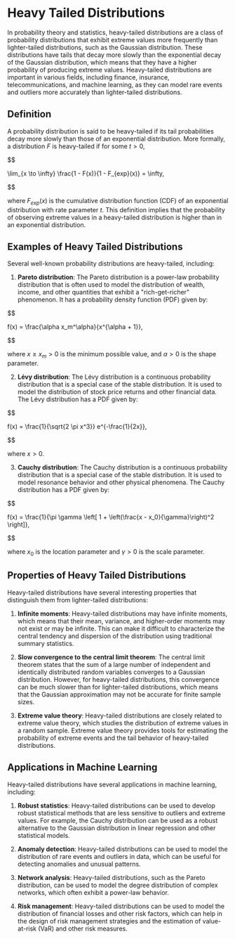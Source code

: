 # Heavy Tailed Distributions

In probability theory and statistics, heavy-tailed distributions are a class of probability distributions that exhibit extreme values more frequently than lighter-tailed distributions, such as the Gaussian distribution. These distributions have tails that decay more slowly than the exponential decay of the Gaussian distribution, which means that they have a higher probability of producing extreme values. Heavy-tailed distributions are important in various fields, including finance, insurance, telecommunications, and machine learning, as they can model rare events and outliers more accurately than lighter-tailed distributions.

## Definition

A probability distribution is said to be heavy-tailed if its tail probabilities decay more slowly than those of an exponential distribution. More formally, a distribution $F$ is heavy-tailed if for some $t > 0$,


$$

\lim_{x \to \infty} \frac{1 - F(x)}{1 - F_{exp}(x)} = \infty,

$$


where $F_{exp}(x)$ is the cumulative distribution function (CDF) of an exponential distribution with rate parameter $t$. This definition implies that the probability of observing extreme values in a heavy-tailed distribution is higher than in an exponential distribution.

## Examples of Heavy Tailed Distributions

Several well-known probability distributions are heavy-tailed, including:

1. **Pareto distribution**: The Pareto distribution is a power-law probability distribution that is often used to model the distribution of wealth, income, and other quantities that exhibit a "rich-get-richer" phenomenon. It has a probability density function (PDF) given by:


$$

f(x) = \frac{\alpha x_m^\alpha}{x^{\alpha + 1}},

$$


where $x \geq x_m > 0$ is the minimum possible value, and $\alpha > 0$ is the shape parameter.

2. **Lévy distribution**: The Lévy distribution is a continuous probability distribution that is a special case of the stable distribution. It is used to model the distribution of stock price returns and other financial data. The Lévy distribution has a PDF given by:


$$

f(x) = \frac{1}{\sqrt{2 \pi x^3}} e^{-\frac{1}{2x}},

$$


where $x > 0$.

3. **Cauchy distribution**: The Cauchy distribution is a continuous probability distribution that is a special case of the stable distribution. It is used to model resonance behavior and other physical phenomena. The Cauchy distribution has a PDF given by:


$$

f(x) = \frac{1}{\pi \gamma \left[ 1 + \left(\frac{x - x_0}{\gamma}\right)^2 \right]},

$$


where $x_0$ is the location parameter and $\gamma > 0$ is the scale parameter.

## Properties of Heavy Tailed Distributions

Heavy-tailed distributions have several interesting properties that distinguish them from lighter-tailed distributions:

1. **Infinite moments**: Heavy-tailed distributions may have infinite moments, which means that their mean, variance, and higher-order moments may not exist or may be infinite. This can make it difficult to characterize the central tendency and dispersion of the distribution using traditional summary statistics.

2. **Slow convergence to the central limit theorem**: The central limit theorem states that the sum of a large number of independent and identically distributed random variables converges to a Gaussian distribution. However, for heavy-tailed distributions, this convergence can be much slower than for lighter-tailed distributions, which means that the Gaussian approximation may not be accurate for finite sample sizes.

3. **Extreme value theory**: Heavy-tailed distributions are closely related to extreme value theory, which studies the distribution of extreme values in a random sample. Extreme value theory provides tools for estimating the probability of extreme events and the tail behavior of heavy-tailed distributions.

## Applications in Machine Learning

Heavy-tailed distributions have several applications in machine learning, including:

1. **Robust statistics**: Heavy-tailed distributions can be used to develop robust statistical methods that are less sensitive to outliers and extreme values. For example, the Cauchy distribution can be used as a robust alternative to the Gaussian distribution in linear regression and other statistical models.

2. **Anomaly detection**: Heavy-tailed distributions can be used to model the distribution of rare events and outliers in data, which can be useful for detecting anomalies and unusual patterns.

3. **Network analysis**: Heavy-tailed distributions, such as the Pareto distribution, can be used to model the degree distribution of complex networks, which often exhibit a power-law behavior.

4. **Risk management**: Heavy-tailed distributions can be used to model the distribution of financial losses and other risk factors, which can help in the design of risk management strategies and the estimation of value-at-risk (VaR) and other risk measures.
